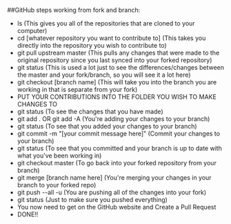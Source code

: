 ##GitHub steps working from fork and branch:

* ls (This gives you all of the repositories that are cloned to your computer)
* cd [whatever repository you want to contribute to] (This takes you directly into the repository you wish to contribute to)
* git pull upstream master (This pulls any changes that were made to the original repository since you last synced into your forked repository)
* git status (This is used a lot just to see the differences/changes between the master and your fork/branch, so you will see it a lot here)
* git checkout [branch name] (This will take you into the branch you are working in that is separate from your fork)
* PUT YOUR CONTRIBUTIONS INTO THE FOLDER YOU WISH TO MAKE CHANGES TO
* git status (To see the changes that you have made)
* git add . OR git add -A (You're adding your changes to your branch)
* git status (To see that you added your changes to your branch)
* git commit -m "[your commit message here]" (Commit your changes to your branch)
* git status (To see that you committed and your branch is up to date with what you've been working in)
* git checkout master (To go back into your forked repository from your branch)
* git merge [branch name here] (You're merging your changes in your branch to your forked repo)
* git push --all -u (You are pushing all of the changes into your fork)
* git status (Just to make sure you pushed everything)
* You now need to get on the GitHub website and Create a Pull Request
* DONE!!